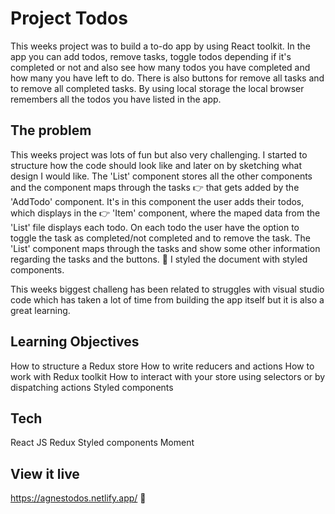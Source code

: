 # Project Todos

This weeks project was to build a to-do app by using React toolkit. In the app you can add todos, remove tasks, toggle todos depending if it's completed or not and also see how many todos you have completed and how many you have left to do. There is also buttons for remove all tasks and to remove all completed tasks. 
By using local storage the local browser remembers all the todos you have listed in the app.

## The problem

This weeks project was lots of fun but also very challenging. I started to structure how the code should look like and later on by sketching what design I would like.
The 'List' component stores all the other components and the component maps through the tasks :point_right: that gets added by the 'AddTodo' component. It's in this component the user adds their todos, which displays in the :point_right: 'Item' component, where the maped data from the 'List' file displays each todo. 
On each todo the user have the option to toggle the task as completed/not completed and to remove the task. The 'List' component maps through the tasks and show some other information regarding the tasks and the buttons.
:art: I styled the document with styled components.

This weeks biggest challeng has been related to struggles with visual studio code which has taken a lot of time from building the app itself but it is also a great learning.  

## Learning Objectives
How to structure a Redux store
How to write reducers and actions
How to work with Redux toolkit 
How to interact with your store using selectors or by dispatching actions
Styled components

## Tech
React JS
Redux
Styled components
Moment

## View it live

https://agnestodos.netlify.app/ :star2:
